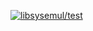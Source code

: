 [![libsysemul/test](https://travis-ci.org/LavaVPS/libsysemul.svg?branch=test)](https://travis-ci.org/LavaVPS/libsysemul.svg?branch=test)
